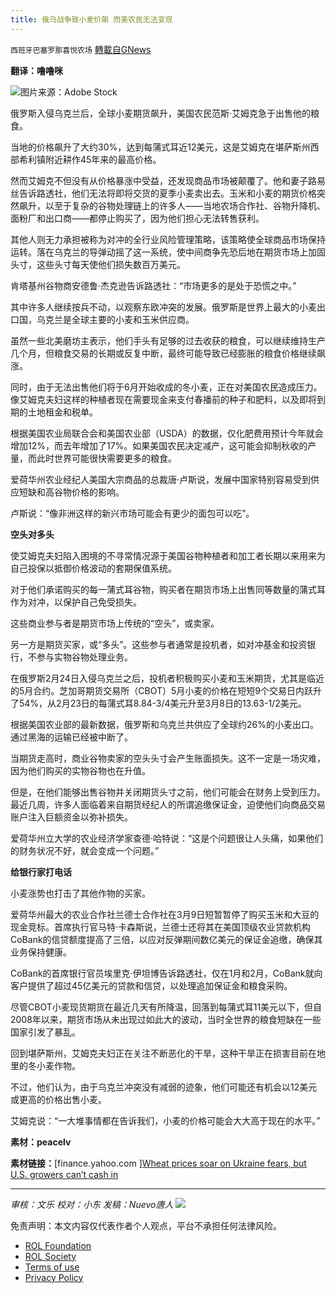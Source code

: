 ```yaml
---
title: 俄乌战争致小麦价飙 而美农民无法变现
---
```

`西班牙巴塞罗那喜悦农场` [轉載自GNews](https://gnews.org/zh-hans/2217985/)

**翻译：噜噜咪**

![](https://assets.gnews.org/wp-content/uploads/2022/03/image-2690.png)图片来源：Adobe Stock

俄罗斯入侵乌克兰后，全球小麦期货飙升，美国农民范斯·艾姆克急于出售他的粮食。

当地的价格飙升了大约30%，达到每蒲式耳近12美元，这是艾姆克在堪萨斯州西部希利镇附近耕作45年来的最高价格。

然而艾姆克不但没有从价格暴涨中受益，还发现商品市场被颠覆了。他和妻子路易丝告诉路透社，他们无法将即将交货的夏季小麦卖出去。玉米和小麦的期货价格突然飙升，以至于复杂的谷物处理链上的许多人——当地农场合作社、谷物升降机、面粉厂和出口商——都停止购买了，因为他们担心无法转售获利。

其他人则无力承担被称为对冲的全行业风险管理策略，该策略使全球商品市场保持运转。落在乌克兰的导弹动摇了这一系统，使中间商争先恐后地在期货市场上加固头寸，这些头寸每天使他们损失数百万美元。

肯塔基州谷物商安德鲁·杰克逊告诉路透社：“市场更多的是处于恐慌之中。”

其中许多人继续按兵不动，以观察东欧冲突的发展。俄罗斯是世界上最大的小麦出口国，乌克兰是全球主要的小麦和玉米供应商。

虽然一些北美磨坊主表示，他们手头有足够的过去收获的粮食，可以继续维持生产几个月，但粮食交易的长期或反复中断，最终可能导致已经膨胀的粮食价格继续飙涨。

同时，由于无法出售他们将于6月开始收成的冬小麦，正在对美国农民造成压力。像艾姆克夫妇这样的种植者现在需要现金来支付春播前的种子和肥料，以及即将到期的土地租金和税单。

根据美国农业局联合会和美国农业部（USDA）的数据，仅化肥费用预计今年就会增加12%，而去年增加了17%。如果美国农民决定减产，这可能会抑制秋收的产量，而此时世界可能很快需要更多的粮食。

爱荷华州农业经纪人美国大宗商品的总裁唐·卢斯说，发展中国家特别容易受到供应短缺和高谷物价格的影响。

卢斯说：“像非洲这样的新兴市场可能会有更少的面包可以吃”。

**空头对多头**

使艾姆克夫妇陷入困境的不寻常情况源于美国谷物种植者和加工者长期以来用来为自己投保以抵御价格波动的套期保值系统。

对于他们承诺购买的每一蒲式耳谷物，购买者在期货市场上出售同等数量的蒲式耳作为对冲，以保护自己免受损失。

这些商业参与者是期货市场上传统的“空头”，或卖家。

另一方是期货买家，或“多头”。这些参与者通常是投机者，如对冲基金和投资银行，不参与实物谷物处理业务。

在俄罗斯2月24日入侵乌克兰之后，投机者积极购买小麦和玉米期货，尤其是临近的5月合约。芝加哥期货交易所（CBOT）5月小麦的价格在短短9个交易日内跃升了54%，从2月23日的每蒲式耳8.84-3/4美元升至3月8日的13.63-1/2美元。

根据美国农业部的最新数据，俄罗斯和乌克兰共供应了全球约26%的小麦出口。通过黑海的运输已经被中断了。

当期货走高时，商业谷物卖家的空头头寸会产生账面损失。这不一定是一场灾难，因为他们购买的实物谷物也在升值。

但是，在他们能够出售谷物并关闭期货头寸之前，他们可能会在财务上受到压力。最近几周，许多人面临着来自期货经纪人的所谓追缴保证金，迫使他们向商品交易账户注入巨额资金以弥补损失。

爱荷华州立大学的农业经济学家查德·哈特说：“这是个问题很让人头痛，如果他们的财务状况不好，就会变成一个问题。”

**给银行家打电话**

小麦涨势也打击了其他作物的买家。

爱荷华州最大的农业合作社兰德士合作社在3月9日短暂暂停了购买玉米和大豆的现金竞标。首席执行官马特·卡森斯说，兰德士还将其在美国顶级农业贷款机构CoBank的信贷额度提高了三倍，以应对反弹期间数亿美元的保证金追缴，确保其业务保持健康。

CoBank的首席银行官员埃里克·伊坦博告诉路透社，仅在1月和2月，CoBank就向客户提供了超过45亿美元的贷款和信贷，以处理追加保证金和粮食采购。

尽管CBOT小麦现货期货在最近几天有所降温，回落到每蒲式耳11美元以下，但自2008年以来，期货市场从未出现过如此大的波动，当时全世界的粮食短缺在一些国家引发了暴乱。

回到堪萨斯州，艾姆克夫妇正在关注不断恶化的干旱，这种干旱正在损害目前在地里的冬小麦作物。

不过，他们认为，由于乌克兰冲突没有减弱的迹象，他们可能还有机会以12美元或更高的价格出售小麦。

艾姆克说：“一大堆事情都在告诉我们，小麦的价格可能会大大高于现在的水平。”

**素材：peacelv**

**素材链接：**[finance.yahoo.com ][Wheat prices soar on Ukraine fears, but U.S. growers can’t cash in](https://finance.yahoo.com/news/wheat-prices-soar-ukraine-fears-101446998.html?guccounter=1)

* * *

*审核：文乐
校对：小东
发稿：Nuevo唐人*
![](https://assets.gnews.org/wp-content/uploads/2022/03/西喜-13.jpeg)
 

免责声明：本文内容仅代表作者个人观点，平台不承担任何法律风险。

- [ROL Foundation](https://rolfoundation.org/)
- [ROL Society](https://rolsociety.org/)
- [Terms of use](https://gnews.org/terms-of-use-3/)
- [Privacy Policy](https://gnews.org/privacy-policy/)
